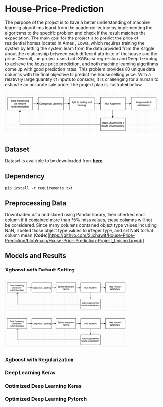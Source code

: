 # House-Price-Prediction
The purpose of the project is to have a better understanding of machine learning algorithms learnt from the academic lecture by implementing the algorithms to the specific problem and check if the result matches the expectation. The main goal for the project is to predict the price of residential homes located in Ames , Lowa, which requires training the system by letting the system learn from the data provided from the Kaggle about the relationship between each different attribute of the house and the price. Overall, the project uses both XGBoost regression and Deep Learning to achieve the house price prediction, and both machine learning algorithms come up with good prediction rates. This problem provides 80 unique data columns with the final objective to predict the house selling price. With a relatively large quantity of inputs to consider, it is challenging for a human to estimate an accurate sale price. The project plan is illustrated below

<img src="https://github.com/Suchawit/House-Price-Prediction/blob/main/img/Illustrate.PNG" width="800px"/>


## Dataset

Dataset is available to be downloaded from [**here**](https://www.kaggle.com/c/house-prices-advanced-regression-techniques)

## Dependency

    pip install -r requirements.txt

## Preprocessing Data

Downloaded data and stored using Pandas library, then checked each column if it contained more than 75% miss values, these columns will not be considered. Since many columns contained object type values including NaN, labeled those object type values to integer type, and set NaN to that column mean (**Code**)[https://github.com/Suchawit/House-Price-Prediction/blob/main/House-Price-Prediction-Project_finished.ipynb]

## Models and Results

### Xgboost with Default Setting

<img src="https://github.com/Suchawit/House-Price-Prediction/blob/main/img/Illustrate.PNG" width="400px"/>
<img src="https://github.com/Suchawit/House-Price-Prediction/blob/main/img/Illustrate.PNG" width="400px"/>

### Xgboost with Regularization

### Deep Learning Keras

### Optimized Deep Learning Keras

### Optimized Deep Learning Pytorch
